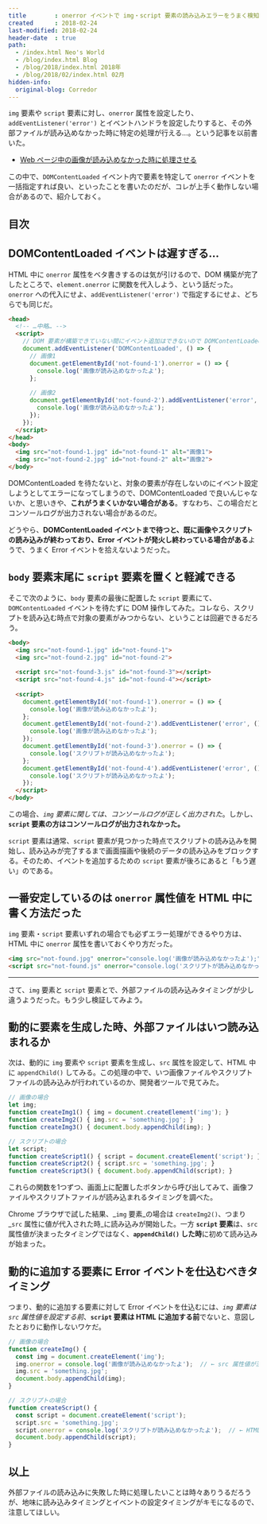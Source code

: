 ```yaml
---
title        : onerror イベントで img・script 要素の読み込みエラーをうまく検知できなかったら
created      : 2018-02-24
last-modified: 2018-02-24
header-date  : true
path:
  - /index.html Neo's World
  - /blog/index.html Blog
  - /blog/2018/index.html 2018年
  - /blog/2018/02/index.html 02月
hidden-info:
  original-blog: Corredor
---
```


`img` 要素や `script` 要素に対し、`onerror` 属性を設定したり、`addEventListener('error')` とイベントハンドラを設定したりすると、その外部ファイルが読み込めなかった時に特定の処理が行える…。という記事を以前書いた。

- [Web ページ中の画像が読み込めなかった時に処理させる](/blog/2018/01/21-03.html)

この中で、`DOMContentLoaded` イベント内で要素を特定して `onerror` イベントを一括指定すれば良い、といったことを書いたのだが、コレが上手く動作しない場合があるので、紹介しておく。

## 目次

## DOMContentLoaded イベントは遅すぎる…

HTML 中に `onerror` 属性をベタ書きするのは気が引けるので、DOM 構築が完了したところで、`element.onerror` に関数を代入しよう、という話だった。`onerror` への代入にせよ、`addEventListener('error')` で指定するにせよ、どちらでも同じだ。

```html
<head>
  <!-- …中略… -->
  <script>
    // DOM 要素が構築できていない間にイベント追加はできないので DOMContentLoaded まで待つ
    document.addEventListener('DOMContentLoaded', () => {
      // 画像1
      document.getElementById('not-found-1').onerror = () => {
        console.log('画像が読み込めなかったよ');
      };
      
      // 画像2
      document.getElementById('not-found-2').addEventListener('error', () => {
        console.log('画像が読み込めなかったよ');
      });
    });
  </script>
</head>
<body>
  <img src="not-found-1.jpg" id="not-found-1" alt="画像1">
  <img src="not-found-2.jpg" id="not-found-2" alt="画像2">
</body>
```

DOMContentLoaded を待たないと、対象の要素が存在しないのにイベント設定しようとしてエラーになってしまうので、DOMContentLoaded で良いんじゃないか、と思いきや、**これがうまくいかない場合がある**。すなわち、この場合だとコンソールログが出力されない場合があるのだ。

どうやら、**DOMContentLoaded イベントまで待つと、既に画像やスクリプトの読み込みが終わっており、Error イベントが発火し終わっている場合がある**ようで、うまく Error イベントを拾えないようだった。

## `body` 要素末尾に `script` 要素を置くと軽減できる

そこで次のように、`body` 要素の最後に配置した `script` 要素にて、`DOMContentLoaded` イベントを待たずに DOM 操作してみた。コレなら、スクリプトを読み込む時点で対象の要素がみつからない、ということは回避できるだろう。

```html
<body>
  <img src="not-found-1.jpg" id="not-found-1">
  <img src="not-found-2.jpg" id="not-found-2">
  
  <script src="not-found-3.js" id="not-found-3"></script>
  <script src="not-found-4.js" id="not-found-4"></script>
  
  <script>
    document.getElementById('not-found-1').onerror = () => {
      console.log('画像が読み込めなかったよ');
    };
    document.getElementById('not-found-2').addEventListener('error', () => {
      console.log('画像が読み込めなかったよ');
    });
    document.getElementById('not-found-3').onerror = () => {
      console.log('スクリプトが読み込めなかったよ');
    };
    document.getElementById('not-found-4').addEventListener('error', () => {
      console.log('スクリプトが読み込めなかったよ');
    });
  </script>
</body>
```

この場合、_`img` 要素に関しては、コンソールログが正しく出力された_。しかし、**`script` 要素の方はコンソールログが出力されなかった。**

`script` 要素は通常、`script` 要素が見つかった時点でスクリプトの読み込みを開始し、読み込みが完了するまで画面描画や後続のデータの読み込みをブロックする。そのため、イベントを追加するための `script` 要素が後ろにあると「もう遅い」のである。

## 一番安定しているのは `onerror` 属性値を HTML 中に書く方法だった

`img` 要素・`script` 要素いずれの場合でも必ずエラー処理ができるやり方は、HTML 中に `onerror` 属性を書いておくやり方だった。

```html
<img src="not-found.jpg" onerror="console.log('画像が読み込めなかったよ');">
<script src="not-found.js" onerror="console.log('スクリプトが読み込めなかったよ');"></script>
```

---

さて、`img` 要素と `script` 要素とで、外部ファイルの読み込みタイミングが少し違うようだった。もう少し検証してみよう。

## 動的に要素を生成した時、外部ファイルはいつ読み込まれるか

次は、動的に `img` 要素や `script` 要素を生成し、`src` 属性を設定して、HTML 中に `appendChild()` してみる。この処理の中で、いつ画像ファイルやスクリプトファイルの読み込みが行われているのか、開発者ツールで見てみた。

```javascript
// 画像の場合
let img;
function createImg1() { img = document.createElement('img'); }
function createImg2() { img.src = 'something.jpg'; }
function createImg3() { document.body.appendChild(img); }

// スクリプトの場合
let script;
function createScript1() { script = document.createElement('script'); }
function createScript2() { script.src = 'something.jpg'; }
function createScript3() { document.body.appendChild(script); }
```

これらの関数を1つずつ、画面上に配置したボタンから呼び出してみて、画像ファイルやスクリプトファイルが読み込まれるタイミングを調べた。

Chrome ブラウザで試した結果、_`img` 要素_の場合は `createImg2()`、つまり _`src` 属性に値が代入された時_に読み込みが開始した。一方 **`script` 要素**は、`src` 属性値が決まったタイミングではなく、**`appendChild()` した時**に初めて読み込みが始まった。

## 動的に追加する要素に Error イベントを仕込むべきタイミング

つまり、動的に追加する要素に対して Error イベントを仕込むには、_`img` 要素は `src` 属性値を設定する前_、**`script` 要素は HTML に追加する前**でないと、意図したとおりに動作しないワケだ。

```javascript
// 画像の場合
function createImg() {
  const img = document.createElement('img');
  img.onerror = console.log('画像が読み込めなかったよ');  // ← src 属性値が決まる前に設定しておく
  img.src = 'something.jpg';
  document.body.appendChild(img);
}

// スクリプトの場合
function createScript() {
  const script = document.createElement('script');
  script.src = 'something.jpg';
  script.onerror = console.log('スクリプトが読み込めなかったよ');  // ← HTML に追加する前に設定しておく
  document.body.appendChild(script);
}
```

## 以上

外部ファイルの読み込みに失敗した時に処理したいことは時々ありうるだろうが、地味に読み込みタイミングとイベントの設定タイミングがキモになるので、注意してほしい。
